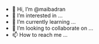 - 👋 Hi, I’m @maibadran
- 👀 I’m interested in ...
- 🌱 I’m currently learning ...
- 💞️ I’m looking to collaborate on ...
- 📫 How to reach me ...

<!---
maibadran/maibadran is a ✨ special ✨ repository because its `README.md` (this file) appears on your GitHub profile.
You can click the Preview link to take a look at your changes.
--->
